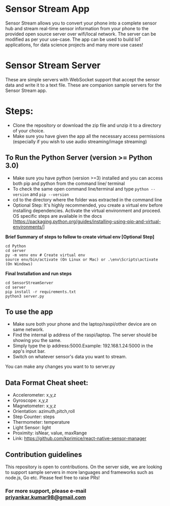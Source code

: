 # Sensor Stream App

Sensor Stream allows you to convert your phone into a complete sensor hub and stream real-time sensor information from your phone to the provided open source server over wifi/local network. The server can be modified as per your use-case. The app can be used to build IoT applications, for data science projects and many more use cases!

# Sensor Stream Server
These are simple servers with WebSocket support that accept the sensor data and write it to a text file. These are companion sample servers for the Sensor Stream app.

# Steps:
* Clone the repository or download the zip file and unzip it to a directory of your choice.
* Make sure you have given the app all the necessary access permissions (especially if you wish to use audio streaming/image streaming)

## To Run the Python Server (version >= Python 3.0)

* Make sure you have python (version >=3) installed and you can access both pip and python from the command line/ terminal
* To check the same open command line/terminal and type `python --version` and `pip --version`
* cd to the directory where the folder was extracted in the command line
* Optional Step: It's highly recommended, you create a virtual env before installing dependencies. Activate the virtual environment and proceed. OS specific steps are available in the docs [https://packaging.python.org/guides/installing-using-pip-and-virtual-environments/]

**Brief Summary of steps to follow to create virtual env [Optional Step]**
```
cd Python
cd server
py -m venv env # Create virtual env
source env/bin/activate (On Linux or Mac) or .\env\Scripts\activate (On Windows)
```

**Final Installation and run steps**
 ```
 cd SensorStreamServer
 cd server
 pip install -r requirements.txt 
 python3 server.py
 ```


## To use the app
* Make sure both your phone and the laptop/raspi/other device are on same network.
* Find the internal ip address of the raspi/laptop. The server should be showing you the same.
* Simply type the ip address:5000.Example: 192.168.1.24:5000 in the app's input bar. 
* Switch on whatever sensor's data you want to stream.

You can make any changes you want to to server.py

## Data Format Cheat sheet:
* Accelerometer: x,y,z
* Gyroscope: x,y,z
* Magnetometer: x,y,z
* Orientation: azimuth,pitch,roll
* Step Counter: steps
* Thermometer: temperature
* Light Sensor: light
* Proximity: isNear, value, maxRange
* Link: https://github.com/kprimice/react-native-sensor-manager

## Contribution guidelines
This repository is open to contributions. 
On the server side, we are looking to support sample servers in more languages and frameworks such as node.js, Go etc.
Please feel free to raise PRs!

### For more support, please e-mail priyankar.kumar98@gmail.com
